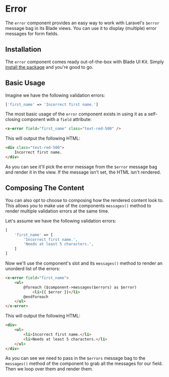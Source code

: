 # Error

The `error` component provides an easy way to work with Laravel's `$error` message bag in its Blade views. You can use it to display (multiple) error messages for form fields.

## Installation

The `error` component comes ready out-of-the-box with Blade UI Kit. Simply [install the package](/docs/{{version}}/installation) and you're good to go.

## Basic Usage

Imagine we have the following validation errors:

```php
['first_name' => 'Incorrect first name.']
```

The most basic usage of the `error` component exists in using it as a self-closing component with a `field` attribute:

```html
<x-error field="first_name" class="text-red-500" />
```

This will output the following HTML:

```html
<div class="text-red-500">
    Incorrect first name.
</div>
```

As you can see it'll pick the error message from the `$error` message bag and render it in the view. If the message isn't set, the HTML isn't rendered.

## Composing The Content

You can also opt to choose to composing how the rendered content look to. This allows you to make use of the components `messages()` method to render multiple validation errors at the same time.

Let's assume we have the following validation errors:

```php
[
    'first_name' => [
        'Incorrect first name.',
        'Needs at least 5 characters.',
    ]
]
```

Now we'll use the component's slot and its `messages()` method to render an unorderd list of the errors:

```html
<x-error field="first_name">
    <ul>
        @foreach ($component->messages($errors) as $error)
            <li>{{ $error }}</li>
        @endforeach
    </ul>
</x-error>
```

This will output the following HTML:

```html
<div>
    <ul>
        <li>Incorrect first name.</li>
        <li>Needs at least 5 characters.</li>
    </ul>
</div>
```

As you can see we need to pass in the `$errors` message bag to the `messages()` method of the component to grab all the messages for our field. Then we loop over them and render them.
